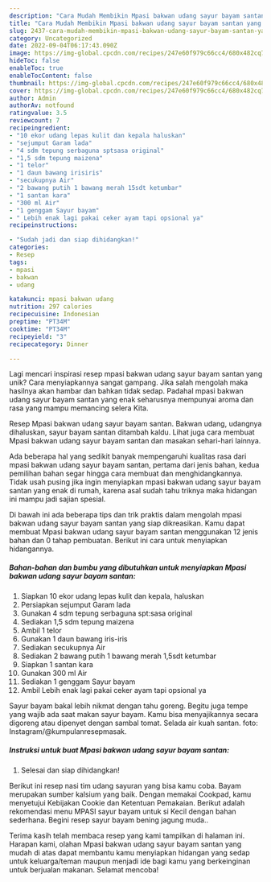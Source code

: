 ```yaml
---
description: "Cara Mudah Membikin Mpasi bakwan udang sayur bayam santan yang Enak"
title: "Cara Mudah Membikin Mpasi bakwan udang sayur bayam santan yang Enak"
slug: 2437-cara-mudah-membikin-mpasi-bakwan-udang-sayur-bayam-santan-yang-enak
category: Uncategorized
date: 2022-09-04T06:17:43.090Z
image: https://img-global.cpcdn.com/recipes/247e60f979c66cc4/680x482cq70/mpasi-bakwan-udang-sayur-bayam-santan-foto-resep-utama.jpg
hideToc: false
enableToc: true
enableTocContent: false
thumbnail: https://img-global.cpcdn.com/recipes/247e60f979c66cc4/680x482cq70/mpasi-bakwan-udang-sayur-bayam-santan-foto-resep-utama.jpg
cover: https://img-global.cpcdn.com/recipes/247e60f979c66cc4/680x482cq70/mpasi-bakwan-udang-sayur-bayam-santan-foto-resep-utama.jpg
author: Admin
authorAv: notfound
ratingvalue: 3.5
reviewcount: 7
recipeingredient:
- "10 ekor udang lepas kulit dan kepala haluskan"
- "sejumput Garam lada"
- "4 sdm tepung serbaguna sptsasa original"
- "1,5 sdm tepung maizena"
- "1 telor"
- "1 daun bawang irisiris"
- "secukupnya Air"
- "2 bawang putih 1 bawang merah 15sdt ketumbar"
- "1 santan kara"
- "300 ml Air"
- "1 genggam Sayur bayam"
- " Lebih enak lagi pakai ceker ayam tapi opsional ya"
recipeinstructions:

- "Sudah jadi dan siap dihidangkan!"
categories:
- Resep
tags:
- mpasi
- bakwan
- udang

katakunci: mpasi bakwan udang 
nutrition: 297 calories
recipecuisine: Indonesian
preptime: "PT34M"
cooktime: "PT34M"
recipeyield: "3"
recipecategory: Dinner

---
```





Lagi mencari inspirasi resep mpasi bakwan udang sayur bayam santan yang unik? Cara menyiapkannya sangat gampang. Jika salah mengolah maka hasilnya akan hambar dan bahkan tidak sedap. Padahal mpasi bakwan udang sayur bayam santan yang enak seharusnya mempunyai aroma dan rasa yang mampu memancing selera Kita.





Resep Mpasi bakwan udang sayur bayam santan. Bakwan udang, udangnya dihaluskan, sayur bayam santan ditambah kaldu. Lihat juga cara membuat Mpasi bakwan udang sayur bayam santan dan masakan sehari-hari lainnya.

Ada beberapa hal yang sedikit banyak mempengaruhi kualitas rasa dari mpasi bakwan udang sayur bayam santan, pertama dari jenis bahan, kedua pemilihan bahan segar hingga cara membuat dan menghidangkannya. Tidak usah pusing jika ingin menyiapkan mpasi bakwan udang sayur bayam santan yang enak di rumah, karena asal sudah tahu triknya maka hidangan ini mampu jadi sajian spesial.






Di bawah ini ada beberapa tips dan trik praktis dalam mengolah mpasi bakwan udang sayur bayam santan yang siap dikreasikan. Kamu dapat membuat Mpasi bakwan udang sayur bayam santan menggunakan 12 jenis bahan dan 0 tahap pembuatan. Berikut ini cara untuk menyiapkan hidangannya.

<!--inarticleads1-->

##### Bahan-bahan dan bumbu yang dibutuhkan untuk menyiapkan Mpasi bakwan udang sayur bayam santan:

1. Siapkan 10 ekor udang lepas kulit dan kepala, haluskan
1. Persiapkan sejumput Garam lada
1. Gunakan 4 sdm tepung serbaguna spt:sasa original
1. Sediakan 1,5 sdm tepung maizena
1. Ambil 1 telor
1. Gunakan 1 daun bawang iris-iris
1. Sediakan secukupnya Air
1. Sediakan 2 bawang putih 1 bawang merah 1,5sdt ketumbar
1. Siapkan 1 santan kara
1. Gunakan 300 ml Air
1. Sediakan 1 genggam Sayur bayam
1. Ambil  Lebih enak lagi pakai ceker ayam tapi opsional ya


Sayur bayam bakal lebih nikmat dengan tahu goreng. Begitu juga tempe yang wajib ada saat makan sayur bayam. Kamu bisa menyajikannya secara digoreng atau dipenyet dengan sambal tomat. Selada air kuah santan. foto: Instagram/@kumpulanresepmasak. 

<!--inarticleads2-->

##### Instruksi untuk buat Mpasi bakwan udang sayur bayam santan:


1. Selesai dan siap dihidangkan!

Berikut ini resep nasi tim udang sayuran yang bisa kamu coba. Bayam merupakan sumber kalsium yang baik. Dengan memakai Cookpad, kamu menyetujui Kebijakan Cookie dan Ketentuan Pemakaian. Berikut adalah rekomendasi menu MPASI sayur bayam untuk si Kecil dengan bahan sederhana. Begini resep sayur bayam bening jagung muda.. 

Terima kasih telah membaca resep yang kami tampilkan di halaman ini. Harapan kami, olahan Mpasi bakwan udang sayur bayam santan yang mudah di atas dapat membantu kamu menyiapkan hidangan yang sedap untuk keluarga/teman maupun menjadi ide bagi kamu yang berkeinginan untuk berjualan makanan. Selamat mencoba!

